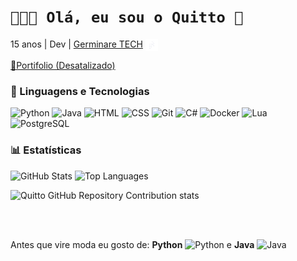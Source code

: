 # `👩🏻‍💻 Olá, eu sou o Quitto 👋`

15 anos | Dev | [Germinare TECH](https://institutojef.org.br/escolas/tech/) <img src="https://github.com/QuittoGames/QuittoGames/blob/main/icons/germinae_tech.png?raw=true" alt="Germinare TECH" height="20" style="vertical-align: middle;"/> 

[🚀Portifolio (Desatalizado)](https://quitto.vercel.app/)

### 🤖 Linguagens e Tecnologias

<p align="left">
  <img alt="Python" title="Python" width="30px" src="https://cdn.jsdelivr.net/gh/devicons/devicon@latest/icons/python/python-original.svg" />
  <img alt="Java" title="Java" width="30px" src="https://cdn.jsdelivr.net/gh/devicons/devicon/icons/java/java-original.svg" />
  <img alt="HTML" title="HTML" width="30px" src="https://cdn.jsdelivr.net/gh/devicons/devicon@latest/icons/html5/html5-original.svg" />
  <img alt="CSS" title="CSS" width="30px" src="https://cdn.jsdelivr.net/gh/devicons/devicon@latest/icons/css3/css3-original.svg" />
  <img alt="Git" title="Git" width="30px" src="https://cdn.jsdelivr.net/gh/devicons/devicon@latest/icons/git/git-original.svg" />
  <img alt="C#" title="C#" width="30px" src="https://cdn.jsdelivr.net/gh/devicons/devicon/icons/csharp/csharp-original.svg" />
  <img alt="Docker" title="Docker" width="30px" src="https://cdn.jsdelivr.net/gh/devicons/devicon/icons/docker/docker-original.svg" />
  <img alt="Lua" title="Lua" width="30px" src="https://cdn.jsdelivr.net/gh/devicons/devicon/icons/lua/lua-original.svg" />
  <img alt="PostgreSQL" title="PostgreSQL" width="30px" src="https://cdn.jsdelivr.net/gh/devicons/devicon/icons/postgresql/postgresql-original.svg" />
</p>



### 📊 Estatísticas

<!-- GitHub Stats -->
<picture>
  <source 
    srcset="https://github-readme-stats.vercel.app/api?username=QuittoGames&show_icons=true&include_all_commits=true&count_private=true&theme=github_dark&rank_icon=percentile&custom_title=Estatísticas%20do%20GitHub&border_radius=10&hide_border=true" 
    media="(prefers-color-scheme: dark)" 
  />
  <source 
    srcset="https://github-readme-stats.vercel.app/api?username=QuittoGames&show_icons=true&include_all_commits=true&count_private=true&theme=vue&rank_icon=percentile&custom_title=Estatísticas%20do%20GitHub&border_radius=10&hide_border=true" 
    media="(prefers-color-scheme: light), (prefers-color-scheme: no-preference)" 
  />
  <img 
    src="https://github-readme-stats.vercel.app/api?username=QuittoGames&show_icons=true&include_all_commits=true&count_private=true&theme=vue&rank_icon=percentile&custom_title=Estatísticas%20do%20GitHub&border_radius=10&hide_border=true" 
    alt="GitHub Stats"
    height="200"
  />
</picture>

<!-- Top Languages -->
<picture>
  <source 
    srcset="https://github-readme-stats.vercel.app/api/top-langs/?username=QuittoGames&layout=compact&langs_count=8&theme=github_dark&custom_title=Linguagens%20mais%20usadas&border_radius=10&hide_border=true&locate=pt-br" 
    media="(prefers-color-scheme: dark)" 
  />
  <source 
    srcset="https://github-readme-stats.vercel.app/api/top-langs/?username=QuittoGames&layout=compact&langs_count=8&theme=vue&custom_title=Linguagens%20mais%20usadas&border_radius=10&hide_border=true&locate=pt-br" 
    media="(prefers-color-scheme: light), (prefers-color-scheme: no-preference)" 
  />
  <img 
    src="https://github-readme-stats.vercel.app/api/top-langs/?username=QuittoGames&layout=compact&langs_count=8&theme=vue&custom_title=Linguagens%20mais%20usadas&border_radius=10&hide_border=true" 
    alt="Top Languages"
    height="200"
  />
</picture>

![Quitto GitHub Repository Contribution stats](https://github-contributor-stats.vercel.app/api?username=QuittoGames&theme=github_dark)


<br></br>

Antes que vire moda eu gosto de: **Python** <img alt="Python" title="Python" width="15px" src="https://cdn.jsdelivr.net/gh/devicons/devicon@latest/icons/python/python-original.svg" /> e **Java** <img alt="Java" title="Java" width="15px" src="https://cdn.jsdelivr.net/gh/devicons/devicon/icons/java/java-original.svg" />
